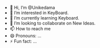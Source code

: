 - 👋 Hi, I’m @Unikedama
- 👀 I’m interested in KeyBoard.
- 🌱 I’m currently learning Keyboard.
- 💞️ I’m looking to collaborate on New Ideas.
- 📫 How to reach me 
- 😄 Pronouns: ...
- ⚡ Fun fact: ...

<!---
Unikedama/Unikedama is a ✨ special ✨ repository because its `README.md` (this file) appears on your GitHub profile.
You can click the Preview link to take a look at your changes.
--->
